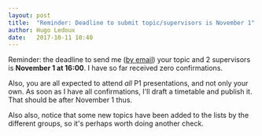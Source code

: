 ```yaml
---
layout: post
title:  "Reminder: Deadline to submit topic/supervisors is November 1"
author: Hugo Ledoux
date:   2017-10-11 10:40
---
```


Reminder: the deadline to send me ([by email](mailto:h.ledoux@tudelft.nl)) your topic and 2 supervisors is __November 1 at 16:00__. I have so far received zero confirmations. 

Also, you are all expected to attend *all* P1 presentations, and not only your own. 
As soon as I have all confirmations, I'll draft a timetable and publish it. That should be after November 1 thus.

Also also, notice that some new topics have been added to the lists by the different groups, so it's perhaps worth doing another check.